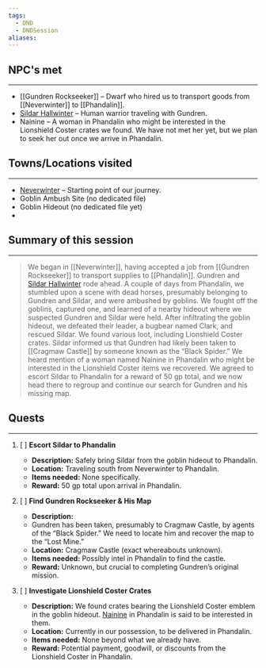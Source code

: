 ```yaml
---
tags:
  - DND
  - DNDSession
aliases:
---
```


## NPC's met
---
- [[Gundren Rockseeker]] – Dwarf who hired us to transport goods from [[Neverwinter]] to [[Phandalin]]. 
- [Sildar Hallwinter](../World/Sword_coast/NPCs/Sildar_Hallwinter.md) – Human warrior traveling with Gundren.
- Nainine –  A woman in Phandalin who might be interested in the Lionshield Coster crates we found. We have not met her yet, but we plan to seek her out once we arrive in Phandalin.
## Towns/Locations visited
---
- [Neverwinter](../World/Sword_coast/Towns/Neverwinter/Neverwinter.md) – Starting point of our journey. 
- Goblin Ambush Site (no dedicated file)
- Goblin Hideout (no dedicated file yet)
- 

## Summary of this session
---
> We began in [[Neverwinter]], having accepted a job from [[Gundren Rockseeker]] to transport supplies to [[Phandalin]]. Gundren and [Sildar Hallwinter](../World/Sword_coast/NPCs/Sildar_Hallwinter.md) rode ahead. A couple of days from Phandalin, we stumbled upon a scene with dead horses, presumably belonging to Gundren and Sildar, and were ambushed by goblins. We fought off the goblins, captured one, and learned of a nearby hideout where we suspected Gundren and Sildar were held. After infiltrating the goblin hideout, we defeated their leader, a bugbear named Clark, and rescued Sildar. We found various loot, including Lionshield Coster crates. Sildar informed us that Gundren had likely been taken to [[Cragmaw Castle]] by someone known as the “Black Spider.” We heard mention of a woman named Nainine in Phandalin who might be interested in the Lionshield Coster items we recovered. We agreed to escort Sildar to Phandalin for a reward of 50 gp total, and we now head there to regroup and continue our search for Gundren and his missing map.


## Quests 
---
1. [ ] **Escort Sildar to Phandalin**
	 - **Description:** Safely bring Sildar from the goblin hideout to Phandalin. 
	 - **Location:** Traveling south from Neverwinter to Phandalin. 
	 - **Items needed:** None specifically. 
	 - **Reward:** 50 gp total upon arrival in Phandalin. 
 
 2. [ ] **Find Gundren Rockseeker & His Map** 
	 - **Description:** 
	 - Gundren has been taken, presumably to Cragmaw Castle, by agents of the “Black Spider.” We need to locate him and recover the map to the “Lost Mine.” 
	 - **Location:** Cragmaw Castle (exact whereabouts unknown). 
	 - **Items needed:** Possibly intel in Phandalin to find the castle. 
	 - **Reward:** Unknown, but crucial to completing Gundren’s original mission. 
 
 3. [ ] **Investigate Lionshield Coster Crates** 
	 - **Description:** We found crates bearing the Lionshield Coster emblem in the goblin hideout. [Nainine](../World/Sword_coast/NPCs/Nainine.md) in Phandalin is said to be interested in them. 
	 - **Location:** Currently in our possession, to be delivered in Phandalin. 
	 - **Items needed:** None beyond what we already have. 
	 - **Reward:** Potential payment, goodwill, or discounts from the Lionshield Coster in Phandalin.